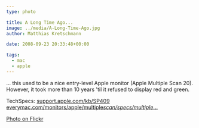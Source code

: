 ```yaml
---
type: photo

title: A Long Time Ago...
image: ../media/A-Long-Time-Ago.jpg
author: Matthias Kretschmann

date: 2008-09-23 20:33:48+00:00

tags:
  - mac
  - apple
---
```


... this used to be a nice entry-level Apple monitor (Apple Multiple Scan 20). However, it took more than 10 years 'til it refused to display red and green.

TechSpecs:
[support.apple.com/kb/SP409](http://support.apple.com/kb/SP409)
[everymac.com/monitors/apple/multiple*scan/specs/multiple*...](http://everymac.com/monitors/apple/multiple_scan/specs/multiple_scan_20.html)

[Photo on Flickr](http://www.flickr.com/photos/krema/2885095747)
